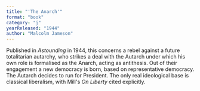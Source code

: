 ```yaml
---
title: "'The Anarch'"
format: "book"
category: "j"
yearReleased: "1944"
author: "Malcolm Jameson"
---
```

Published  in _Astounding_ in 1944, this concerns a rebel against a future  totalitarian autarchy, who strikes a deal with the Autarch under which his own  role is formalised as the Anarch, acting as antithesis. Out of their engagement  a new democracy is born, based on representative democracy. The Autarch decides  to run for President. The only real ideological base is classical liberalism,  with Mill's _On Liberty_ cited explicitly.
 
